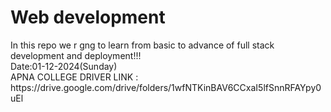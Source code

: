 <h1>Web development</h1>
In this repo we r gng to learn from basic to advance of full stack development and deployment!!!
<br>
Date:01-12-2024(Sunday)<br>
APNA COLLEGE DRIVER LINK : https://drive.google.com/drive/folders/1wfNTKinBAV6CCxaI5lfSnnRFAYpy0uEl